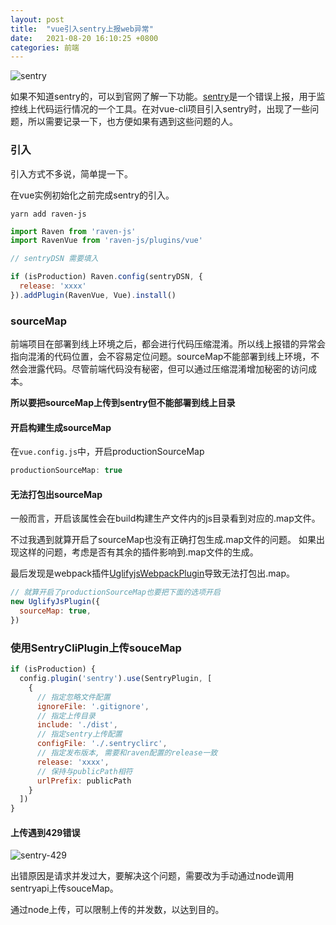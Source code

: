 ```yaml
---
layout: post
title:  "vue引入sentry上报web异常"
date:   2021-08-20 16:10:25 +0800
categories: 前端
---
```


![sentry](https://i.loli.net/2021/08/20/fLZgCaUNwyb5VI8.png)

如果不知道sentry的，可以到官网了解一下功能。[sentry](https://sentry.io/)是一个错误上报，用于监控线上代码运行情况的一个工具。在对vue-cli项目引入sentry时，出现了一些问题，所以需要记录一下，也方便如果有遇到这些问题的人。

### 引入

引入方式不多说，简单提一下。

在vue实例初始化之前完成sentry的引入。

```shell
yarn add raven-js
```

```js
import Raven from 'raven-js'
import RavenVue from 'raven-js/plugins/vue'

// sentryDSN 需要填入

if (isProduction) Raven.config(sentryDSN, {
  release: 'xxxx'
}).addPlugin(RavenVue, Vue).install()
```

### sourceMap

前端项目在部署到线上环境之后，都会进行代码压缩混淆。所以线上报错的异常会指向混淆的代码位置，会不容易定位问题。sourceMap不能部署到线上环境，不然会泄露代码。尽管前端代码没有秘密，但可以通过压缩混淆增加秘密的访问成本。

**所以要把sourceMap上传到sentry但不能部署到线上目录**

#### 开启构建生成sourceMap
在`vue.config.js`中，开启productionSourceMap

```js
productionSourceMap: true
```

#### 无法打包出sourceMap

一般而言，开启该属性会在build构建生产文件内的js目录看到对应的.map文件。

不过我遇到就算开启了sourceMap也没有正确打包生成.map文件的问题。
如果出现这样的问题，考虑是否有其余的插件影响到.map文件的生成。

最后发现是webpack插件[UglifyjsWebpackPlugin](https://webpack.docschina.org/plugins/uglifyjs-webpack-plugin/)导致无法打包出.map。

```js
// 就算开启了productionSourceMap也要把下面的选项开启
new UglifyJsPlugin({
  sourceMap: true,
})
```

### 使用SentryCliPlugin上传souceMap

```js
if (isProduction) {
  config.plugin('sentry').use(SentryPlugin, [
    {
      // 指定忽略文件配置
      ignoreFile: '.gitignore',
      // 指定上传目录
      include: './dist',
      // 指定sentry上传配置
      configFile: './.sentryclirc',
      // 指定发布版本, 需要和raven配置的release一致
      release: 'xxxx',
      // 保持与publicPath相符
      urlPrefix: publicPath
    }
  ])
}
```

#### 上传遇到429错误

![sentry-429](https://i.loli.net/2021/08/20/picIGw19U2k4Rvj.png)

出错原因是请求并发过大，要解决这个问题，需要改为手动通过node调用sentryapi上传souceMap。

通过node上传，可以限制上传的并发数，以达到目的。